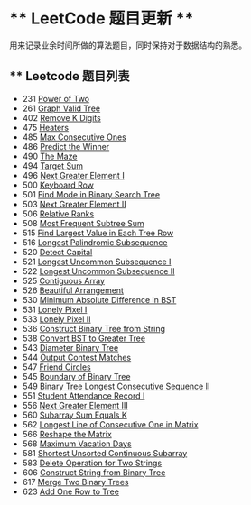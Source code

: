 # ** LeetCode 题目更新 **

用来记录业余时间所做的算法题目，同时保持对于数据结构的熟悉。

## ** Leetcode 题目列表
- 231 [Power of Two](https://github.com/zjkang/algorithm/blob/master/leetcode/231.%20Power%20of%20Two.cpp)
- 261 [Graph Valid Tree](https://github.com/zjkang/algorithm/blob/master/leetcode/261.%20Graph%20Valid%20Tree.cpp)
- 402 [Remove K Digits](https://github.com/zjkang/algorithm/blob/master/leetcode/402.%20Remove%20K%20Digits.cpp)
- 475 [Heaters](https://github.com/zjkang/algorithm/blob/master/leetcode/475.%20Heaters.cpp)
- 485 [Max Consecutive Ones](https://github.com/zjkang/algorithm/blob/master/leetcode/485.%20Max%20Consecutive%20Ones.cpp)
- 486 [Predict the Winner](https://github.com/zjkang/algorithm/blob/master/leetcode/486.%20Predict%20the%20Winner.cpp)
- 490 [The Maze](https://github.com/zjkang/algorithm/blob/master/leetcode/490.%20The%20Maze.cpp)
- 494 [Target Sum](https://github.com/zjkang/algorithm/blob/master/leetcode/494.%20Target%20Sum.cpp)
- 496 [Next Greater Element I](https://github.com/zjkang/algorithm/blob/master/leetcode/496.%20Next%20Greater%20Element%20I.cpp)
- 500 [Keyboard Row](https://github.com/zjkang/algorithm/blob/master/leetcode/500.%20Keyboard%20Row.cpp)
- 501 [Find Mode in Binary Search Tree](https://github.com/zjkang/algorithm/blob/master/leetcode/501.%20Find%20Mode%20in%20Binary%20Search%20Tree.cpp)
- 503 [Next Greater Element II](https://github.com/zjkang/algorithm/blob/master/leetcode/503.%20Next%20Greater%20Element%20II.cpp)
- 506 [Relative Ranks](https://github.com/zjkang/algorithm/blob/master/leetcode/506.%20Relative%20Ranks.cpp)
- 508 [Most Frequent Subtree Sum](https://github.com/zjkang/algorithm/blob/master/leetcode/508.%20Most%20Frequent%20Subtree%20Sum.cpp)
- 515 [Find Largest Value in Each Tree Row](https://github.com/zjkang/algorithm/blob/master/leetcode/515.%20Find%20Largest%20Value%20in%20Each%20Tree%20Row.cpp)
- 516 [Longest Palindromic Subsequence](https://github.com/zjkang/algorithm/blob/master/leetcode/516.%20Longest%20Palindromic%20Subsequence.cpp)
- 520 [Detect Capital](https://github.com/zjkang/algorithm/blob/master/leetcode/520.%20Detect%20Capital.cpp)
- 521 [Longest Uncommon Subsequence I](https://github.com/zjkang/algorithm/blob/master/leetcode/521.%20Longest%20Uncommon%20Subsequence%20I.cpp)
- 522 [Longest Uncommon Subsequence II](https://github.com/zjkang/algorithm/blob/master/leetcode/522.%20Longest%20Uncommon%20Subsequence%20II.cpp)
- 525 [Contiguous Array](https://github.com/zjkang/algorithm/blob/master/leetcode/525.%20Contiguous%20Array.cpp)
- 526 [Beautiful Arrangement](https://github.com/zjkang/algorithm/blob/master/leetcode/526.%20Beautiful%20Arrangement.cpp)
- 530 [Minimum Absolute Difference in BST](https://github.com/zjkang/algorithm/blob/master/leetcode/530.%20Minimum%20Absolute%20Difference%20in%20BST.cpp)
- 531 [Lonely Pixel I](https://github.com/zjkang/algorithm/blob/master/leetcode/531.%20Lonely%20Pixel%20I.cpp)
- 533 [Lonely Pixel II](https://github.com/zjkang/algorithm/blob/master/leetcode/533.%20Lonely%20Pixel%20II.cpp)
- 536 [Construct Binary Tree from String](https://github.com/zjkang/algorithm/blob/master/leetcode/536.%20Construct%20Binary%20Tree%20from%20String.cpp)
- 538 [Convert BST to Greater Tree](https://github.com/zjkang/algorithm/blob/master/leetcode/538.%20Convert%20BST%20to%20Greater%20Tree.cpp)
- 543 [Diameter Binary Tree](https://github.com/zjkang/algorithm/blob/master/leetcode/543.%20Diameter%20of%20Binary%20Tree.cpp)
- 544 [Output Contest Matches](https://github.com/zjkang/algorithm/blob/master/leetcode/544.%20Output%20Contest%20Matches.cpp)
- 547 [Friend Circles](https://github.com/zjkang/algorithm/blob/master/leetcode/547.%20Friend%20Circles.cpp)
- 545 [Boundary of Binary Tree](https://github.com/zjkang/algorithm/blob/master/leetcode/545.%20Boundary%20of%20Binary%20Tree.cpp)
- 549 [Binary Tree Longest Consecutive Sequence II](https://github.com/zjkang/algorithm/blob/master/leetcode/549.%20Binary%20Tree%20Longest%20Consecutive%20Sequence%20II.cpp)
- 551 [Student Attendance Record I](https://github.com/zjkang/algorithm/blob/master/leetcode/551.%20Student%20Attendance%20Record%20I.cpp)
- 556 [Next Greater Element III](https://github.com/zjkang/algorithm/blob/master/leetcode/556.%20Next%20Greater%20Element%20III.cpp)
- 560 [Subarray Sum Equals K](https://github.com/zjkang/algorithm/blob/master/leetcode/560.%20Subarray%20Sum%20Equals%20K.cpp)
- 562 [Longest Line of Consecutive One in Matrix](https://github.com/zjkang/algorithm/blob/master/leetcode/562.%20Longest%20Line%20of%20Consecutive%20One%20in%20Matrix.cpp)
- 566 [Reshape the Matrix](https://github.com/zjkang/algorithm/blob/master/leetcode/566.%20Reshape%20the%20Matrix.cpp)
- 568 [Maximum Vacation Days](https://github.com/zjkang/algorithm/blob/master/leetcode/568.%20Maximum%20Vacation%20Days.cpp)
- 581 [Shortest Unsorted Continuous Subarray](https://github.com/zjkang/algorithm/blob/master/leetcode/581.%20Shortest%20Unsorted%20Continuous%20Subarray.cpp)
- 583 [Delete Operation for Two Strings](https://github.com/zjkang/algorithm/blob/master/leetcode/583.%20Delete%20Operation%20for%20Two%20Strings.cpp)
- 606 [Construct String from Binary Tree](https://github.com/zjkang/algorithm/blob/master/leetcode/606.%20Construct%20String%20from%20Binary%20Tree.cpp)
- 617 [Merge Two Binary Trees](https://github.com/zjkang/algorithm/blob/master/leetcode/617.%20Merge%20Two%20Binary%20Trees.cpp)
- 623 [Add One Row to Tree](https://github.com/zjkang/algorithm/blob/master/leetcode/623.%20Add%20One%20Row%20to%20Tree.cpp)